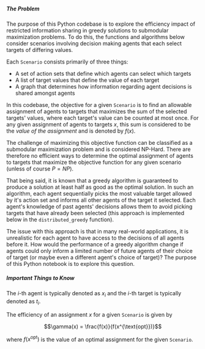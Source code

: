 ##### The Problem
The purpose of this Python codebase is to explore the efficiency impact of restricted information sharing in greedy solutions to submodular maximization problems. To do this, the functions and algorithms below consider scenarios involving decision making agents that each select targets of differing values.

Each `Scenario` consists primarily of three things:
- A set of action sets that define which agents can select which targets
- A list of target values that define the value of each target
- A graph that determines how information regarding agent decisions is shared amongst agents

In this codebase, the objective for a given `Scenario` is to find an allowable assignment of agents to targets that maximizes the sum of the selected targets' values, where each target's value can be counted at most once. For any given assignment of agents to targets $x$, this sum is considered to be the *value of the assignment* and is denoted by $f(x)$.

The challenge of maximizing this objective function can be classified as a submodular maximization problem and is considered NP-Hard. There are therefore no efficient ways to determine the optimal assignment of agents to targets that maximize the objective function for any given scenario (unless of course $P = NP$).

That being said, it is known that a greedy algorithm is guaranteed to produce a solution at least half as good as the optimal solution. In such an algorithm, each agent sequentially picks the most valuable target allowed by it's action set and informs all other agents of the target it selected. Each agent's knowledge of past agents' decisions allows them to avoid picking targets that have already been selected (this approach is implemented below in the `distributed_greedy` function).

The issue with this approach is that in many real-world applications, it is unrealistic for each agent to have access to the decisions of all agents before it. How would the performance of a greedy algorithm change if agents could only inform a limited number of future agents of their choice of target (or maybe even a different agent's choice of target)? The purpose of this Python notebook is to explore this question.

##### Important Things to Know
The $i$-th agent is typically denoted as $x_i$ and the $i$-th target is typically denoted as $t_i$.

The efficiency of an assignment $x$ for a given `Scenario` is given by

$$\gamma(x) = \frac{f(x)}{f(x^{\text{opt}})}$$

where $f(x^{\text{opt}})$ is the value of an optimal assignment for the given `Scenario`.